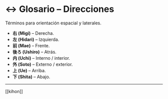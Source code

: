 # ↔️ Glosario – Direcciones

Términos para orientación espacial y laterales.

- **右 (Migi)** – Derecha.
- **左 (Hidari)** – Izquierda.
- **前 (Mae)** – Frente.
- **後ろ (Ushiro)** – Atrás.
- **内 (Uchi)** – Interno / interior.
- **外 (Soto)** – Externo / exterior.
- **上 (Ue)** – Arriba.
- **下 (Shita)** – Abajo.

---
[[kihon]]